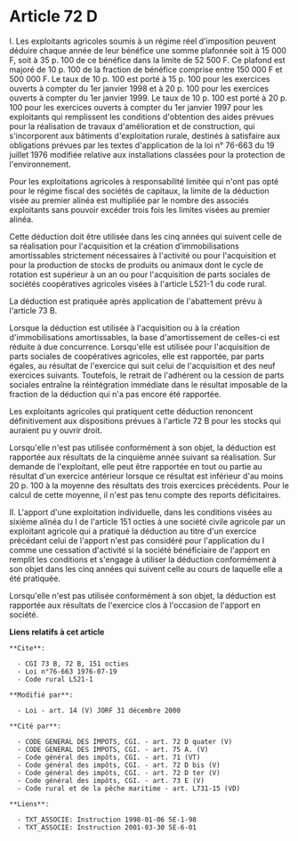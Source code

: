 # Article 72 D

I. Les exploitants agricoles soumis à un régime réel d'imposition peuvent déduire chaque année de leur bénéfice une somme
plafonnée soit à 15 000 F, soit à 35 p. 100 de ce bénéfice dans la limite de 52 500 F. Ce plafond est majoré de 10 p. 100 de
la fraction de bénéfice comprise entre 150 000 F et 500 000 F. Le taux de 10 p. 100 est porté à 15 p. 100 pour les exercices
ouverts à compter du 1er janvier 1998 et à 20 p. 100 pour les exercices ouverts à compter du 1er janvier 1999. Le taux de 10
p. 100 est porté à 20 p. 100 pour les exercices ouverts à compter du 1er janvier 1997 pour les exploitants qui remplissent
les conditions d'obtention des aides prévues pour la réalisation de travaux d'amélioration et de construction, qui
s'incorporent aux bâtiments d'exploitation rurale, destinés à satisfaire aux obligations prévues par les textes d'application
de la loi n° 76-663 du 19 juillet 1976 modifiée relative aux installations classées pour la protection de l'environnement.

Pour les exploitations agricoles à responsabilité limitée qui n'ont pas opté pour le régime fiscal des sociétés de capitaux,
la limite de la déduction visée au premier alinéa est multipliée par le nombre des associés exploitants sans pouvoir excéder
trois fois les limites visées au premier alinéa.

Cette déduction doit être utilisée dans les cinq années qui suivent celle de sa réalisation pour l'acquisition et la création
d'immobilisations amortissables strictement nécessaires à l'activité ou pour l'acquisition et pour la production de stocks de
produits ou animaux dont le cycle de rotation est supérieur à un an ou pour l'acquisition de parts sociales de sociétés
coopératives agricoles visées à l'article L521-1 du code rural.

La déduction est pratiquée après application de l'abattement prévu à l'article 73 B.

Lorsque la déduction est utilisée à l'acquisition ou à la création d'immobilisations amortissables, la base d'amortissement
de celles-ci est réduite à due concurrence. Lorsqu'elle est utilisée pour l'acquisition de parts sociales de coopératives
agricoles, elle est rapportée, par parts égales, au résultat de l'exercice qui suit celui de l'acquisition et des neuf
exercices suivants. Toutefois, le retrait de l'adhérent ou la cession de parts sociales entraîne la réintégration immédiate
dans le résultat imposable de la fraction de la déduction qui n'a pas encore été rapportée.

Les exploitants agricoles qui pratiquent cette déduction renoncent définitivement aux dispositions prévues à l'article 72 B
pour les stocks qui auraient pu y ouvrir droit.

Lorsqu'elle n'est pas utilisée conformément à son objet, la déduction est rapportée aux résultats de la cinquième année
suivant sa réalisation. Sur demande de l'exploitant, elle peut être rapportée en tout ou partie au résultat d'un exercice
antérieur lorsque ce résultat est inférieur d'au moins 20 p. 100 à la moyenne des résultats des trois exercices précédents.
Pour le calcul de cette moyenne, il n'est pas tenu compte des reports déficitaires.

II. L'apport d'une exploitation individuelle, dans les conditions visées au sixième alinéa du I de l'article 151 octies à une
société civile agricole par un exploitant agricole qui a pratiqué la déduction au titre d'un exercice précédant celui de
l'apport n'est pas considéré pour l'application du I comme une cessation d'activité si la société bénéficiaire de l'apport en
remplit les conditions et s'engage à utiliser la déduction conformément à son objet dans les cinq années qui suivent celle au
cours de laquelle elle a été pratiquée.

Lorsqu'elle n'est pas utilisée conformément à son objet, la déduction est rapportée aux résultats de l'exercice clos à
l'occasion de l'apport en société.

**Liens relatifs à cet article**

	**Cite**:

	  - CGI 73 B, 72 B, 151 octies
	  - Loi n°76-663 1976-07-19
	  - Code rural L521-1

	**Modifié par**:

	  - Loi - art. 14 (V) JORF 31 décembre 2000

	**Cité par**:

	  - CODE GENERAL DES IMPOTS, CGI. - art. 72 D quater (V)
	  - CODE GENERAL DES IMPOTS, CGI. - art. 75 A. (V)
	  - Code général des impôts, CGI. - art. 71 (VT)
	  - Code général des impôts, CGI. - art. 72 D bis (V)
	  - Code général des impôts, CGI. - art. 72 D ter (V)
	  - Code général des impôts, CGI. - art. 73 E (V)
	  - Code rural et de la pêche maritime - art. L731-15 (VD)

	**Liens**:

	  - TXT_ASSOCIE: Instruction 1998-01-06 5E-1-98
	  - TXT_ASSOCIE: Instruction 2001-03-30 5E-6-01
